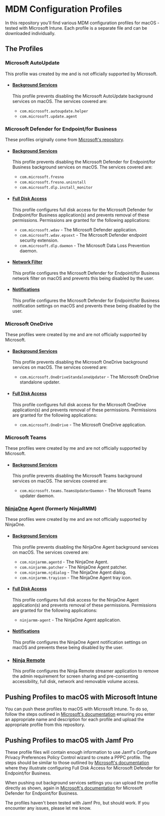 # MDM Configuration Profiles

In this repository you'll find various MDM configuration profiles for macOS - tested with Microsoft Intune. Each profile is a separate file and can be downloaded individually.

## The Profiles

### Microsoft AutoUpdate

This profile was created by me and is not officially supported by Microsoft.

* #### [Background Services](mau_backgroundservices.mobileconfig)

  This profile prevents disabling the Microsoft AutoUpdate background services on macOS. The services covered are:

  * `com.microsoft.autoupdate.helper`
  * `com.microsoft.update.agent`

### Microsoft Defender for Endpoint/for Business

These profiles originally come from [Microsoft's repository](https://github.com/microsoft/mdatp-xplat/tree/master/macos/mobileconfig/profiles).

* #### [Background Services](mdfb_backgroundservices.mobileconfig)

  This profile prevents disabling the Microsoft Defender for Endpoint/for Business background services on macOS. The services covered are:

  * `com.microsoft.fresno`
  * `com.microsoft.fresno.uninstall`
  * `com.microsoft.dlp.install_monitor`

* #### [Full Disk Access](mdfb_fulldiskaccess.mobileconfig)

  This profile configures full disk access for the Microsoft Defender for Endpoint/for Business application(s) and prevents removal of these permissions. Permissions are granted for the following applications:

  * `com.microsoft.wdav` - The Microsoft Defender application.
  * `com.microsoft.wdav.epsext` - The Microsoft Defender endpoint security extension.
  * `com.microsoft.dlp.daemon` - The Microsoft Data Loss Prevention daemon.

* #### [Network Filter](mdfb_networkfilter.mobileconfig)

  This profile configures the Microsoft Defender for Endpoint/for Business network filter on macOS and prevents this being disabled by the user.

* #### [Notifications](mdfb_notifications.mobileconfig)

  This profile configures the Microsoft Defender for Endpoint/for Business notification settings on macOS and prevents these being disabled by the user.

### Microsoft OneDrive

These profiles were created by me and are not officially supported by Microsoft.

* #### [Background Services](onedrive_backgroundservices.mobileconfig)

  This profile prevents disabling the Microsoft OneDrive background services on macOS. The services covered are:

  * `com.microsoft.OneDriveStandaloneUpdater` - The Microsoft OneDrive standalone updater.

* #### [Full Disk Access](onedrive_fulldiskaccess.mobileconfig)

  This profile configures full disk access for the Microsoft OneDrive application(s) and prevents removal of these permissions. Permissions are granted for the following applications:

  * `com.microsoft.OneDrive` - The Microsoft OneDrive application.

### Microsoft Teams

These profiles were created by me and are not officially supported by Microsoft.

* #### [Background Services](teams_backgroundservices.mobileconfig)

  This profile prevents disabling the Microsoft Teams background services on macOS. The services covered are:

  * `com.microsoft.teams.TeamsUpdaterDaemon` - The Microsoft Teams updater daemon.

### [NinjaOne](https://www.ninjaone.com) Agent (formerly NinjaRMM)

These profiles were created by me and are not officially supported by NinjaOne.

* #### [Background Services](noagent_backgroundservices.mobileconfig)

  This profile prevents disabling the NinjaOne Agent background services on macOS. The services covered are:

  * `com.ninjarmm.agentd` - The NinjaOne Agent.
  * `com.ninjarmm.patcher` - The NinjaOne Agent patcher.
  * `com.ninjarmm.njdialog` - The NinjaOne Agent dialog.
  * `com.ninjarmm.trayicon` - The NinjaOne Agent tray icon.

* #### [Full Disk Access](noagent_fulldiskaccess.mobileconfig)

  This profile configures full disk access for the NinjaOne Agent application(s) and prevents removal of these permissions. Permissions are granted for the following applications:

  * `ninjarmm-agent` - The NinjaOne Agent application.

* #### [Notifications](noagent_notifications.mobileconfig)

  This profile configures the NinjaOne Agent notification settings on macOS and prevents these being disabled by the user.

* ### [Ninja Remote](nr_pppc.mobileconfig)

  This profile configures the Ninja Remote streamer application to remove the admin requirement for screen sharing and pre-consenting accessibility, full disk, network and removable volume access.

## Pushing Profiles to macOS with Microsoft Intune

You can push these profiles to macOS with Microsoft Intune. To do so, follow the steps outlined in [Microsoft's documentation](https://learn.microsoft.com/en-us/microsoft-365/security/defender-endpoint/mac-install-with-intune?view=o365-worldwide#create-system-configuration-profiles) ensuring you enter an appropriate name and description for each profile and upload the appropriate profile from this repository.

## Pushing Profiles to macOS with Jamf Pro

These profile files will contain enough information to use Jamf's Configure Privacy Preferences Policy Control wizard to create a PPPC profile. The steps should be similar to those outlined by [Microsoft's documentation](https://learn.microsoft.com/en-us/microsoft-365/security/defender-endpoint/mac-jamfpro-policies?view=o365-worldwide#step-6-grant-full-disk-access-to-microsoft-defender-for-endpoint) where they illustrate configuring Full Disk Access for Microsoft Defender for Endpoint/for Business.

When pushing out background services settings you can upload the profile directly as shown, again in [Microsoft's documentation](https://learn.microsoft.com/en-us/microsoft-365/security/defender-endpoint/mac-jamfpro-policies?view=o365-worldwide#step-9-configure-background-services) for Microsoft Defender for Endpoint/for Business.

The profiles haven't been tested with Jamf Pro, but should work. If you encounter any issues, please let me know.
